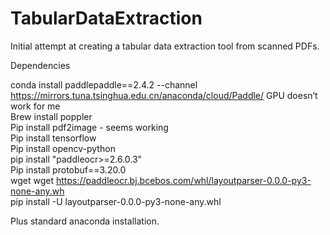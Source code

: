 # TabularDataExtraction

Initial attempt at creating a tabular data extraction tool from scanned PDFs. 

Dependencies

conda install paddlepaddle==2.4.2 --channel https://mirrors.tuna.tsinghua.edu.cn/anaconda/cloud/Paddle/ GPU doesn’t work for me <br>
Brew install poppler <br>
Pip install pdf2image - seems working <br>
Pip install tensorflow <br>
Pip install opencv-python <br>
pip install "paddleocr>=2.6.0.3" <br>
Pip install protobuf==3.20.0 <br>
wget wget https://paddleocr.bj.bcebos.com/whl/layoutparser-0.0.0-py3-none-any.wh <br>
pip install -U layoutparser-0.0.0-py3-none-any.whl <br>

Plus standard anaconda installation.
